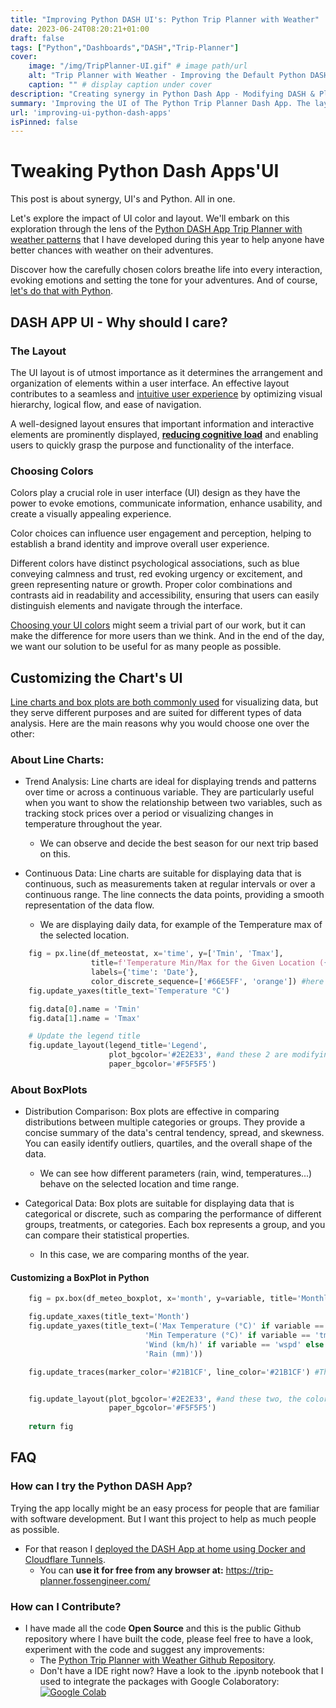 ```yaml
---
title: "Improving Python DASH UI's: Python Trip Planner with Weather"
date: 2023-06-24T08:20:21+01:00
draft: false
tags: ["Python","Dashboards","DASH","Trip-Planner"]
cover:
    image: "/img/TripPlanner-UI.gif" # image path/url 
    alt: "Trip Planner with Weather - Improving the Default Python DASH UI." # alt text
    caption: "" # display caption under cover
description: "Creating synergy in Python Dash App - Modifying DASH & Plotly Graphs default colors."
summary: 'Improving the UI of The Python Trip Planner Dash App. The layouts importance and how to tweak colors of our charts.'
url: 'improving-ui-python-dash-apps'
isPinned: false
---
```


# Tweaking Python Dash Apps'UI

This post is about synergy, UI's and Python. All in one.

Let's explore the impact of UI color and layout. We'll embark on this exploration through the lens of the [Python DASH App Trip Planner with weather patterns](https://fossengineer.com/python-trip-planner/) that I have developed during this year to help anyone have better chances with weather on their adventures.

Discover how the carefully chosen colors breathe life into every interaction, evoking emotions and setting the tone for your adventures. And of course, [let's do that with Python](http://localhost:1313/improving-ui-python-dash-apps/#customizing-the-charts-ui).

## DASH APP UI - Why should I care?

### The Layout

The UI layout is of utmost importance as it determines the arrangement and organization of elements within a user interface. An effective layout contributes to a seamless and [intuitive user experience](https://fossengineer.com/business-intelligence-data-analytics/#ui-and-visualizations-in-analytics) by optimizing visual hierarchy, logical flow, and ease of navigation. 

A well-designed layout ensures that important information and interactive elements are prominently displayed, **[reducing cognitive load](https://fossengineer.com/psychology-skills-data-analytics/)** and enabling users to quickly grasp the purpose and functionality of the interface.


### Choosing Colors

Colors play a crucial role in user interface (UI) design as they have the power to evoke emotions, communicate information, enhance usability, and create a visually appealing experience.

Color choices can influence user engagement and perception, helping to establish a brand identity and improve overall user experience. 

Different colors have distinct psychological associations, such as blue conveying calmness and trust, red evoking urgency or excitement, and green representing nature or growth. Proper color combinations and contrasts aid in readability and accessibility, ensuring that users can easily distinguish elements and navigate through the interface.

[Choosing your UI colors](https://fossengineer.com/better-visualizations-data-analytics/#ideas-for-ui) might seem a trivial part of our work, but it can make the difference for more users than we think. And in the end of the day, we want our solution to be useful for as many people as possible.


## Customizing the Chart's UI

[Line charts and box plots are both commonly used](https://fossengineer.com/better-visualizations-data-analytics/#different-problems---different-chart-types) for visualizing data, but they serve different purposes and are suited for different types of data analysis. Here are the main reasons why you would choose one over the other:

### About Line Charts:

* Trend Analysis: Line charts are ideal for displaying trends and patterns over time or across a continuous variable. They are particularly useful when you want to show the relationship between two variables, such as tracking stock prices over a period or visualizing changes in temperature throughout the year.
    * We can observe and decide the best season for our next trip based on this.

* Continuous Data: Line charts are suitable for displaying data that is continuous, such as measurements taken at regular intervals or over a continuous range. The line connects the data points, providing a smooth representation of the data flow.
    * We are displaying daily data, for example of the Temperature max of the selected location.

```py
    fig = px.line(df_meteostat, x='time', y=['Tmin', 'Tmax'],
                  title=f'Temperature Min/Max for the Given Location ({lat:.2f}, {lon:.2f})',
                  labels={'time': 'Date'},
                  color_discrete_sequence=['#66E5FF', 'orange']) #here I am using one color for each trend line
    fig.update_yaxes(title_text='Temperature °C')

    fig.data[0].name = 'Tmin'
    fig.data[1].name = 'Tmax'

    # Update the legend title
    fig.update_layout(legend_title='Legend',
                      plot_bgcolor='#2E2E33', #and these 2 are modifying the default plotly's colors.
                      paper_bgcolor='#F5F5F5')
```


### About BoxPlots


* Distribution Comparison: Box plots are effective in comparing distributions between multiple categories or groups. They provide a concise summary of the data's central tendency, spread, and skewness. You can easily identify outliers, quartiles, and the overall shape of the data.
    * We can see how different parameters (rain, wind, temperatures...) behave on the selected location and time range.

* Categorical Data: Box plots are suitable for displaying data that is categorical or discrete, such as comparing the performance of different groups, treatments, or categories. Each box represents a group, and you can compare their statistical properties.
    * In this case, we are comparing months of the year.

#### Customizing a BoxPlot in Python

```py
    fig = px.box(df_meteo_boxplot, x='month', y=variable, title='Monthly Summaries -  Boxplot')

    fig.update_xaxes(title_text='Month')
    fig.update_yaxes(title_text=('Max Temperature (°C)' if variable == 'tmax' else
                              'Min Temperature (°C)' if variable == 'tmin' else
                              'Wind (km/h)' if variable == 'wspd' else
                              'Rain (mm)'))

    fig.update_traces(marker_color='#21B1CF', line_color='#21B1CF') #This will be the color of the boxes and the outliers


    fig.update_layout(plot_bgcolor='#2E2E33', #and these two, the colors of the boxplot itself
                      paper_bgcolor='#F5F5F5')
    
    return fig
```    

## FAQ

### How can I try the Python DASH App?

Trying the app locally might be an easy process for people that are familiar with software development. But I want this project to help as much people as possible.

* For that reason I [deployed the DASH App at home using Docker and Cloudflare Tunnels](https://fossengineer.com/selfhosting-python-dash-apps-with-docker/).
    * You can **use it for free from any browser at:** <https://trip-planner.fossengineer.com/>


### How can I Contribute?

* I have made all the code **Open Source** and this is the public Github repository where I have built the code, please feel free to have a look, experiment with the code and suggest any improvements:
    * The [Python Trip Planner with Weather Github Repository](https://github.com/JAlcocerT/Py_Trip_Planner "Python Trip Planner DASH Repository {rel='nofollow'}").
    * Don't have a IDE right now? Have a look to the .ipynb notebook that I used to integrate the packages with Google Colaboratory:
 [![Google Colab](/img/OpenInColab.svg)](https://colab.research.google.com/github/JAlcocerT/Py_Trip_Planner/blob/main/TripPlanner.ipynb)